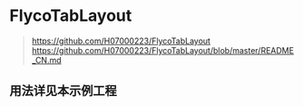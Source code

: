 # FlycoTabLayout

> https://github.com/H07000223/FlycoTabLayout
> https://github.com/H07000223/FlycoTabLayout/blob/master/README_CN.md

## 用法详见本示例工程



